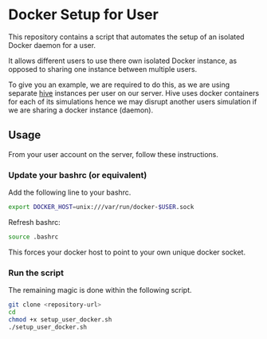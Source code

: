 # Docker Setup for User

This repository contains a script that automates the setup of an isolated
Docker daemon for a user.

It allows different users to use there own isolated Docker instance,
as opposed to sharing one instance between multiple users.

To give you an example, we are required to do this, as we are using separate
[hive](https://github.com/ethereum/hive) instances per user on our server. Hive
uses docker containers for each of its simulations hence we may disrupt another users
simulation if we are sharing a docker instance (daemon).


## Usage

From your user account on the server, follow these instructions.


### Update your bashrc (or equivalent)

Add the following line to your bashrc.
```bash
export DOCKER_HOST=unix:///var/run/docker-$USER.sock
```
Refresh bashrc:
```bash
source .bashrc
```
This forces your docker host to point to your own unique docker socket.


### Run the script

The remaining magic is done within the following script.
```bash
git clone <repository-url>
cd 
chmod +x setup_user_docker.sh
./setup_user_docker.sh
```


